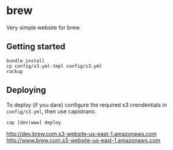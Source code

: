 # brew

Very simple website for brew.

## Getting started

    bundle install
    cp config/s3.yml-tmpl config/s3.yml
    rackup

## Deploying

To deploy (if you dare) configure the required s3 crendentials in `config/s3.yml`, then use capistrano.

    cap [dev|www] deploy

http://dev.brew.com.s3-website-us-east-1.amazonaws.com
http://www.brew.com.s3-website-us-east-1.amazonaws.com
